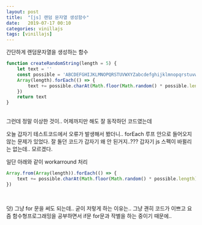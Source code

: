 ```yaml
---
layout: post
title:  "[js] 랜덤 문자열 생성함수"
date:   2019-07-17 00:10
categories: vinillajs
tags: [vinillajs]
---
```

간단하게 랜덤문자열을 생성하는 함수

```javascript
function createRandomString(length = 5) {
    let text = ''
    const possible = 'ABCDEFGHIJKLMNOPQRSTUVWXYZabcdefghijklmnopqrstuvwxyz0123456789'
    Array(length).forEach(() => {
        text += possible.charAt(Math.floor(Math.random() * possible.length))
    })
    return text
}
```

<br>
그런데 정말 이상한 것이.. 어제까지만 해도 잘 동작하던 코드였는데

오늘 갑자기 테스트코드에서 오류가 발생해서 봤더니.. forEach 루프 안으로 들어오지 않는 문제가 있었다. 잘 돌던 코드가 갑자기 왜 안 된거지..??? 갑자기 js 스펙이 바뀔리는 없는데.. 모르겠다.

일단 아래와 같이 workarround 처리
```javascript
Array.from(Array(length)).forEach(() => {
    text += possible.charAt(Math.floor(Math.random() * possible.length))
})
```

<br>

덧) 그냥 for 문을 써도 되는데.. 굳이 저렇게 하는 이유는.. 그냥 괜히 코드가 이쁘고 요즘 함수형프로그래밍을 공부하면서 if문 for문과 작별을 하는 중이기 때문에..
